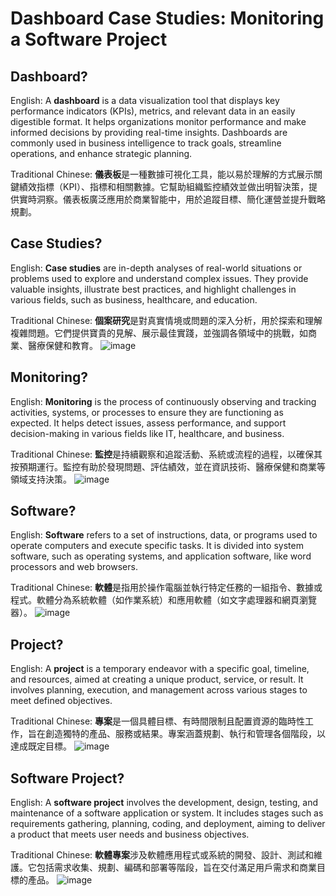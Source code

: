 # Dashboard Case Studies: Monitoring a Software Project

## Dashboard?
English: A **dashboard** is a data visualization tool that displays key performance indicators (KPIs), metrics, and relevant data in an easily digestible format. It helps organizations monitor performance and make informed decisions by providing real-time insights. Dashboards are commonly used in business intelligence to track goals, streamline operations, and enhance strategic planning.

Traditional Chinese: **儀表板**是一種數據可視化工具，能以易於理解的方式展示關鍵績效指標（KPI）、指標和相關數據。它幫助組織監控績效並做出明智決策，提供實時洞察。儀表板廣泛應用於商業智能中，用於追蹤目標、簡化運營並提升戰略規劃。

## Case Studies?
English: **Case studies** are in-depth analyses of real-world situations or problems used to explore and understand complex issues. They provide valuable insights, illustrate best practices, and highlight challenges in various fields, such as business, healthcare, and education.

Traditional Chinese: **個案研究**是對真實情境或問題的深入分析，用於探索和理解複雜問題。它們提供寶貴的見解、展示最佳實踐，並強調各領域中的挑戰，如商業、醫療保健和教育。
![image](https://github.com/user-attachments/assets/9da7bc1f-62f2-447b-9025-b73d396e83e0)

## Monitoring?
English: **Monitoring** is the process of continuously observing and tracking activities, systems, or processes to ensure they are functioning as expected. It helps detect issues, assess performance, and support decision-making in various fields like IT, healthcare, and business.

Traditional Chinese: **監控**是持續觀察和追蹤活動、系統或流程的過程，以確保其按預期運行。監控有助於發現問題、評估績效，並在資訊技術、醫療保健和商業等領域支持決策。
![image](https://github.com/user-attachments/assets/6a2f5206-f063-4bc7-9196-189b6c9c4d48)

## Software?
English: **Software** refers to a set of instructions, data, or programs used to operate computers and execute specific tasks. It is divided into system software, such as operating systems, and application software, like word processors and web browsers.

Traditional Chinese: **軟體**是指用於操作電腦並執行特定任務的一組指令、數據或程式。軟體分為系統軟體（如作業系統）和應用軟體（如文字處理器和網頁瀏覽器）。
![image](https://github.com/user-attachments/assets/0ae08380-384e-4f18-afbd-4542a3778ae4)

## Project?
English: A **project** is a temporary endeavor with a specific goal, timeline, and resources, aimed at creating a unique product, service, or result. It involves planning, execution, and management across various stages to meet defined objectives.

Traditional Chinese: **專案**是一個具體目標、有時間限制且配置資源的臨時性工作，旨在創造獨特的產品、服務或結果。專案涵蓋規劃、執行和管理各個階段，以達成既定目標。
![image](https://github.com/user-attachments/assets/f83594fe-1e0e-46e9-a6e7-affb34f55d8d)

## Software Project?
English: A **software project** involves the development, design, testing, and maintenance of a software application or system. It includes stages such as requirements gathering, planning, coding, and deployment, aiming to deliver a product that meets user needs and business objectives.

Traditional Chinese: **軟體專案**涉及軟體應用程式或系統的開發、設計、測試和維護。它包括需求收集、規劃、編碼和部署等階段，旨在交付滿足用戶需求和商業目標的產品。
![image](https://github.com/user-attachments/assets/b3abd69b-7bc4-484e-86f1-37a222253a65)
